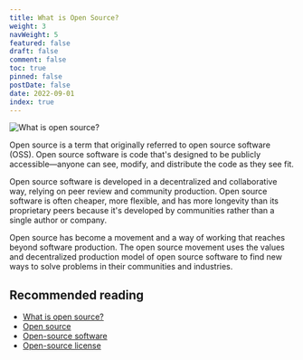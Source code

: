 ```yaml
---
title: What is Open Source?
weight: 3
navWeight: 5
featured: false
draft: false
comment: false
toc: true
pinned: false
postDate: false
date: 2022-09-01
index: true
---
```

<!-- markdownlint-disable MD041 -->
![What is open source?][01]

Open source is a term that originally referred to open source software (OSS). Open source software
is code that's designed to be publicly accessible—anyone can see, modify, and distribute the code
as they see fit.

Open source software is developed in a decentralized and collaborative way, relying on peer review
and community production. Open source software is often cheaper, more flexible, and has more
longevity than its proprietary peers because it's developed by communities rather than a single
author or company.

Open source has become a movement and a way of working that reaches beyond software production. The
open source movement uses the values and decentralized production model of open source software to
find new ways to solve problems in their communities and industries.

## Recommended reading

- [What is open source?][05]
- [Open source][02]
- [Open-source software][04]
- [Open-source license][03]

<!-- link references -->
[01]: images/opensource/slide03.png
[02]: https://wikipedia.org/wiki/Open_source "Wikipedia"
[03]: https://wikipedia.org/wiki/Open-source_license "Wikipedia"
[04]: https://wikipedia.org/wiki/Open-source_software "Wikipedia"
[05]: https://www.redhat.com/topics/open-source/what-is-open-source "redhat.com"
